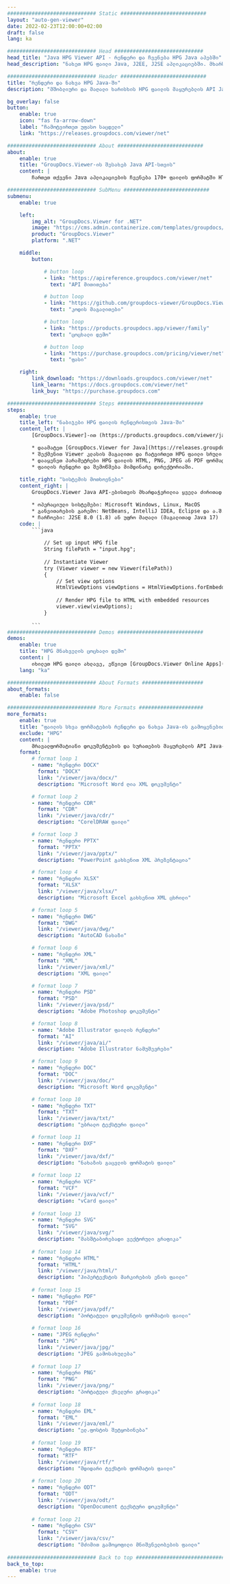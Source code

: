 ```yaml
---
############################# Static ############################
layout: "auto-gen-viewer"
date: 2022-02-23T12:00:00+02:00
draft: false
lang: ka

############################# Head #############################
head_title: "Java HPG Viewer API - რენდერი და ჩვენება HPG Java აპებში"
head_description: "ნახეთ HPG ფაილი Java, J2EE, J2SE აპლიკაციებში. მხარს უჭერს 170+ დოკუმენტისა და სურათის ფაილის ფორმატის ნახვას HTML, PDF ან გამოსახულების რეჟიმში გაფართოებული ფუნქციებით დოკუმენტის ნახვის ვარიანტების მართვისთვის."

############################# Header ############################
title: "რენდერი და ნახვა HPG Java-ში" 
description: "მშობლიური და მაღალი ხარისხის HPG ფაილის მაყურებლის API Java, J2EE და J2SE დაფუძნებული აპლიკაციებისთვის, რომელიც მხარს უჭერს დამატებითი ფუნქციების ფართო სპექტრს გამომავალი დოკუმენტის ფორმატის გარეგნობის მორგებისთვის." 

bg_overlay: false
button:
    enable: true
    icon: "fas fa-arrow-down"
    label: "ჩამოტვირთეთ უფასო საცდელი"
    link: "https://releases.groupdocs.com/viewer/net"

############################# About ############################
about:
    enable: true
    title: "GroupDocs.Viewer-ის შესახებ Java API-სთვის" 
    content: |
        ჩართეთ თქვენი Java აპლიკაციების ჩვენება 170+ ფაილის ფორმატში HTML, PDF ან გამოსახულების რეჟიმებში GroupDocs.Viewer Java API-ებისთვის დამატებითი პროგრამული უზრუნველყოფის დაყენების გარეშე; როგორიცაა Microsoft Office, Apache Open Office, Adobe Acrobat Reader და ა.შ. დეველოპერებს შეუძლიათ ადვილად ნახონ ყველა პოპულარული სურათი და დოკუმენტის ტიპი, მათ შორის Microsoft Office, OpenDocument, HTML, PDF, არქივი, დიაგრამები, Photoshop, AutoCAD და პროგრამირების ენის ფორმატები Java აპლიკაციების შიგნით. სწრაფი და უმაღლესი ხარისხის რენდერირება.

############################# SubMenu ############################
submenu:
    enable: true

    left:
        img_alt: "GroupDocs.Viewer for .NET"
        image: "https://cms.admin.containerize.com/templates/groupdocs/images/product-logos/90x90-noborder/groupdocs-viewer-net.png"
        product: "GroupDocs.Viewer"
        platform: ".NET"

    middle:
        button:

            # button loop
            - link: "https://apireference.groupdocs.com/viewer/net"
              text: "API მითითება"

            # button loop
            - link: "https://github.com/groupdocs-viewer/GroupDocs.Viewer-for-.NET"
              text: "კოდის მაგალითები"

            # button loop
            - link: "https://products.groupdocs.app/viewer/family"
              text: "ცოცხალი დემო"

            # button loop
            - link: "https://purchase.groupdocs.com/pricing/viewer/net"
              text: "ფასი"

    right:
        link_download: "https://downloads.groupdocs.com/viewer/net"
        link_learn: "https://docs.groupdocs.com/viewer/net"
        link_buy: "https://purchase.groupdocs.com"

############################# Steps ############################
steps:
    enable: true
    title_left: "ნაბიჯები HPG ფაილის რენდერისთვის Java-ში" 
    content_left: |
        [GroupDocs.Viewer]-ით (https://products.groupdocs.com/viewer/java/) შეგიძლიათ გადაიტანოთ HPG HTML, JPEG, PNG ან PDF-ზე რამდენიმე ნაბიჯით.

        * დაამატეთ [GroupDocs.Viewer for Java](https://releases.groupdocs.com/viewer/java/) თქვენს პროექტზე დამოკიდებულების სახით. 
        * შექმენით Viewer კლასის მაგალითი და ჩატვირთეთ HPG ფაილი სრული ბილიკით. 
        * დააყენეთ პარამეტრები HPG ფაილის HTML, PNG, JPEG ან PDF ფორმატში გადასატანად. 
        * ფაილის რენდერი და შემოწმება მიმდინარე დირექტორიაში. 
        
    title_right: "სისტემის მოთხოვნები" 
    content_right: |
        GroupDocs.Viewer Java API-ებისთვის მხარდაჭერილია ყველა ძირითად პლატფორმაზე და ოპერაციულ სისტემაზე. ქვემოთ მოცემული კოდის შესრულებამდე, გთხოვთ, დარწმუნდეთ, რომ თქვენს სისტემაში დაყენებულია შემდეგი წინაპირობები.

        * ოპერაციული სისტემები: Microsoft Windows, Linux, MacOS 
        * განვითარების გარემო: NetBeans, IntelliJ IDEA, Eclipse და ა.შ. 
        * ჩარჩოები: J2SE 8.0 (1.8) ან უფრო მაღალი (მაგალითად Java 17) 
    code: |
        ```java
                        
            // Set up input HPG file
            String filePath = "input.hpg";
        
            // Instantiate Viewer
            try (Viewer viewer = new Viewer(filePath))
            {
            	// Set view options 
            	HtmlViewOptions viewOptions = HtmlViewOptions.forEmbeddedResources();
                    
            	// Render HPG file to HTML with embedded resources
            	viewer.view(viewOptions);
            }
             
        ```
############################# Demos ############################
demos:
    enable: true
    title: "HPG მნახველის ცოცხალი დემო"
    content: |
        იხილეთ HPG ფაილი ახლავე, ეწვიეთ [GroupDocs.Viewer Online Apps](https://products.groupdocs.app/viewer/hpg) ვებსაიტს.
    lang: "ka"

############################# About Formats ####################
about_formats:
    enable: false

############################# More Formats #####################
more_formats:
    enable: true
    title: "ფაილის სხვა ფორმატების რენდერი და ნახვა Java-ის გამოყენებით"
    exclude: "HPG"
    content: |
        მრავალფორმატიანი დოკუმენტების და სურათების მაყურებლის API Java-სთვის. იხილეთ ზოგიერთი პოპულარული ფაილის ფორმატი ქვემოთ ყოველგვარი გარე მნახველების გარეშე.
    format: 
        # format loop 1
        - name: "რენდერი DOCX"
          format: "DOCX"
          link: "/viewer/java/docx/"
          description: "Microsoft Word ღია XML დოკუმენტი" 

        # format loop 2
        - name: "რენდერი CDR" 
          format: "CDR"
          link: "/viewer/java/cdr/"
          description: "CorelDRAW ფაილი" 

        # format loop 3
        - name: "რენდერი PPTX"
          format: "PPTX"
          link: "/viewer/java/pptx/"
          description: "PowerPoint გახსენით XML პრეზენტაცია" 

        # format loop 4
        - name: "რენდერი XLSX"
          format: "XLSX"
          link: "/viewer/java/xlsx/"
          description: "Microsoft Excel გახსენით XML ცხრილი" 

        # format loop 5
        - name: "რენდერი DWG"
          format: "DWG"
          link: "/viewer/java/dwg/"
          description: "AutoCAD ნახაზი"

        # format loop 6
        - name: "რენდერი XML"
          format: "XML"
          link: "/viewer/java/xml/"
          description: "XML ფაილი"

        # format loop 7
        - name: "რენდერი PSD"
          format: "PSD"
          link: "/viewer/java/psd/"
          description: "Adobe Photoshop დოკუმენტი"

        # format loop 8
        - name: "Adobe Illustrator ფაილის რენდერი"
          format: "AI"
          link: "/viewer/java/ai/"
          description: "Adobe Illustrator ნამუშევრები"

        # format loop 9
        - name: "რენდერი DOC"
          format: "DOC"
          link: "/viewer/java/doc/"
          description: "Microsoft Word დოკუმენტი" 

        # format loop 10
        - name: "რენდერი TXT" 
          format: "TXT"
          link: "/viewer/java/txt/"
          description: "უბრალო ტექსტური ფაილი" 

        # format loop 11
        - name: "რენდერი DXF" 
          format: "DXF"
          link: "/viewer/java/dxf/"
          description: "ნახაზის გაცვლის ფორმატის ფაილი"  
          
        # format loop 12
        - name: "რენდერი VCF"
          format: "VCF"
          link: "/viewer/java/vcf/"
          description: "vCard ფაილი"  
              
        # format loop 13
        - name: "რენდერი SVG"
          format: "SVG"
          link: "/viewer/java/svg/"
          description: "მასშტაბირებადი ვექტორული გრაფიკა" 
          
        # format loop 14
        - name: "რენდერი HTML"
          format: "HTML"
          link: "/viewer/java/html/"
          description: "ჰიპერტექსტის მარკირების ენის ფაილი" 
          
        # format loop 15
        - name: "რენდერი PDF"
          format: "PDF"
          link: "/viewer/java/pdf/"
          description: "პორტატული დოკუმენტის ფორმატის ფაილი"
          
        # format loop 16
        - name: "JPEG რენდერი"
          format: "JPG"
          link: "/viewer/java/jpg/"
          description: "JPEG გამოსახულება"
          
        # format loop 17
        - name: "რენდერი PNG"
          format: "PNG"
          link: "/viewer/java/png/"
          description: "პორტატული ქსელური გრაფიკა" 
          
        # format loop 18
        - name: "რენდერი EML"
          format: "EML"
          link: "/viewer/java/eml/"
          description: "ელ.ფოსტის შეტყობინება" 
          
        # format loop 19
        - name: "რენდერი RTF"
          format: "RTF"
          link: "/viewer/java/rtf/"
          description: "მდიდარი ტექსტის ფორმატის ფაილი" 
          
        # format loop 20
        - name: "რენდერი ODT"
          format: "ODT"
          link: "/viewer/java/odt/"
          description: "OpenDocument ტექსტური დოკუმენტი" 
          
        # format loop 21
        - name: "რენდერი CSV"
          format: "CSV"
          link: "/viewer/java/csv/"
          description: "მძიმით გამოყოფილი მნიშვნელობების ფაილი" 
          
############################# Back to top ###############################
back_to_top:
    enable: true
---
```

